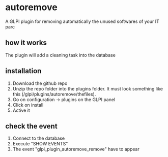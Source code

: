 # autoremove
A GLPI plugin for removing automatically the unused softwares of your IT parc 

## how it works
The plugin will add a cleaning task into the database

## installation
1. Download the github repo
2. Unzip the repo folder into the plugins folder. It must look something like this (/glpi/plugins/autoremove/thefiles).
3. Go on configuration -> plugins on the GLPI panel
4. Click on install
5. Active it

## check the event
1. Connect to the database
2. Execute "SHOW EVENTS"
3. The event "glpi_plugin_autoremove_remove" have to appear
